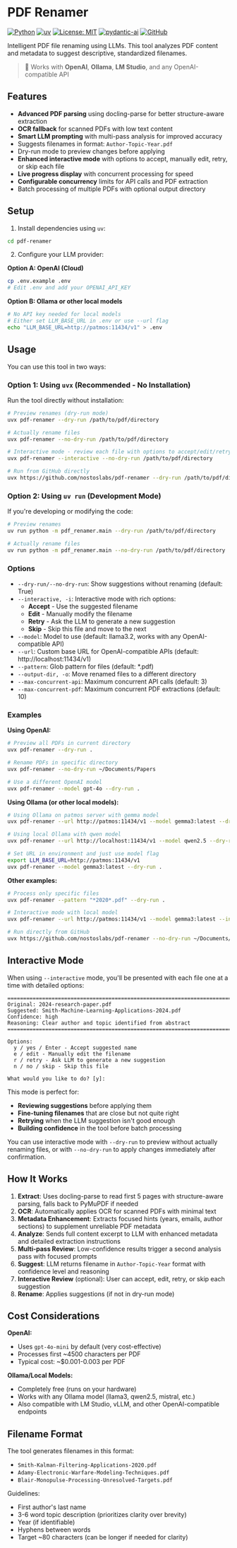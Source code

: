 # PDF Renamer

[![Python](https://img.shields.io/badge/python-3.11+-blue.svg)](https://www.python.org/downloads/)
[![uv](https://img.shields.io/badge/uv-0.5+-orange.svg)](https://docs.astral.sh/uv/)
[![License: MIT](https://img.shields.io/badge/License-MIT-yellow.svg)](https://opensource.org/licenses/MIT)
[![pydantic-ai](https://img.shields.io/badge/pydantic--ai-1.0+-green.svg)](https://ai.pydantic.dev/)
[![GitHub](https://img.shields.io/badge/github-nostoslabs%2Fpdf--renamer-blue?logo=github)](https://github.com/nostoslabs/pdf-renamer)

Intelligent PDF file renaming using LLMs. This tool analyzes PDF content and metadata to suggest descriptive, standardized filenames.

> 🚀 Works with **OpenAI**, **Ollama**, **LM Studio**, and any OpenAI-compatible API

## Features

- **Advanced PDF parsing** using docling-parse for better structure-aware extraction
- **OCR fallback** for scanned PDFs with low text content
- **Smart LLM prompting** with multi-pass analysis for improved accuracy
- Suggests filenames in format: `Author-Topic-Year.pdf`
- Dry-run mode to preview changes before applying
- **Enhanced interactive mode** with options to accept, manually edit, retry, or skip each file
- **Live progress display** with concurrent processing for speed
- **Configurable concurrency** limits for API calls and PDF extraction
- Batch processing of multiple PDFs with optional output directory

## Setup

1. Install dependencies using `uv`:
```bash
cd pdf-renamer
```

2. Configure your LLM provider:

**Option A: OpenAI (Cloud)**
```bash
cp .env.example .env
# Edit .env and add your OPENAI_API_KEY
```

**Option B: Ollama or other local models**
```bash
# No API key needed for local models
# Either set LLM_BASE_URL in .env or use --url flag
echo "LLM_BASE_URL=http://patmos:11434/v1" > .env
```

## Usage

You can use this tool in two ways:

### Option 1: Using `uvx` (Recommended - No Installation)

Run the tool directly without installation:

```bash
# Preview renames (dry-run mode)
uvx pdf-renamer --dry-run /path/to/pdf/directory

# Actually rename files
uvx pdf-renamer --no-dry-run /path/to/pdf/directory

# Interactive mode - review each file with options to accept/edit/retry/skip
uvx pdf-renamer --interactive --no-dry-run /path/to/pdf/directory

# Run from GitHub directly
uvx https://github.com/nostoslabs/pdf-renamer --dry-run /path/to/pdf/directory
```

### Option 2: Using `uv run` (Development Mode)

If you're developing or modifying the code:

```bash
# Preview renames
uv run python -m pdf_renamer.main --dry-run /path/to/pdf/directory

# Actually rename files
uv run python -m pdf_renamer.main --no-dry-run /path/to/pdf/directory
```

### Options

- `--dry-run/--no-dry-run`: Show suggestions without renaming (default: True)
- `--interactive, -i`: Interactive mode with rich options:
  - **Accept** - Use the suggested filename
  - **Edit** - Manually modify the filename
  - **Retry** - Ask the LLM to generate a new suggestion
  - **Skip** - Skip this file and move to the next
- `--model`: Model to use (default: llama3.2, works with any OpenAI-compatible API)
- `--url`: Custom base URL for OpenAI-compatible APIs (default: http://localhost:11434/v1)
- `--pattern`: Glob pattern for files (default: *.pdf)
- `--output-dir, -o`: Move renamed files to a different directory
- `--max-concurrent-api`: Maximum concurrent API calls (default: 3)
- `--max-concurrent-pdf`: Maximum concurrent PDF extractions (default: 10)

### Examples

**Using OpenAI:**
```bash
# Preview all PDFs in current directory
uvx pdf-renamer --dry-run .

# Rename PDFs in specific directory
uvx pdf-renamer --no-dry-run ~/Documents/Papers

# Use a different OpenAI model
uvx pdf-renamer --model gpt-4o --dry-run .
```

**Using Ollama (or other local models):**
```bash
# Using Ollama on patmos server with gemma model
uvx pdf-renamer --url http://patmos:11434/v1 --model gemma3:latest --dry-run .

# Using local Ollama with qwen model
uvx pdf-renamer --url http://localhost:11434/v1 --model qwen2.5 --dry-run .

# Set URL in environment and just use model flag
export LLM_BASE_URL=http://patmos:11434/v1
uvx pdf-renamer --model gemma3:latest --dry-run .
```

**Other examples:**
```bash
# Process only specific files
uvx pdf-renamer --pattern "*2020*.pdf" --dry-run .

# Interactive mode with local model
uvx pdf-renamer --url http://patmos:11434/v1 --model gemma3:latest --interactive --no-dry-run .

# Run directly from GitHub
uvx https://github.com/nostoslabs/pdf-renamer --no-dry-run ~/Documents/Papers
```

## Interactive Mode

When using `--interactive` mode, you'll be presented with each file one at a time with detailed options:

```
================================================================================
Original: 2024-research-paper.pdf
Suggested: Smith-Machine-Learning-Applications-2024.pdf
Confidence: high
Reasoning: Clear author and topic identified from abstract
================================================================================

Options:
  y / yes / Enter - Accept suggested name
  e / edit - Manually edit the filename
  r / retry - Ask LLM to generate a new suggestion
  n / no / skip - Skip this file

What would you like to do? [y]:
```

This mode is perfect for:
- **Reviewing suggestions** before applying them
- **Fine-tuning filenames** that are close but not quite right
- **Retrying** when the LLM suggestion isn't good enough
- **Building confidence** in the tool before batch processing

You can use interactive mode with `--dry-run` to preview without actually renaming files, or with `--no-dry-run` to apply changes immediately after confirmation.

## How It Works

1. **Extract**: Uses docling-parse to read first 5 pages with structure-aware parsing, falls back to PyMuPDF if needed
2. **OCR**: Automatically applies OCR for scanned PDFs with minimal text
3. **Metadata Enhancement**: Extracts focused hints (years, emails, author sections) to supplement unreliable PDF metadata
4. **Analyze**: Sends full content excerpt to LLM with enhanced metadata and detailed extraction instructions
5. **Multi-pass Review**: Low-confidence results trigger a second analysis pass with focused prompts
6. **Suggest**: LLM returns filename in `Author-Topic-Year` format with confidence level and reasoning
7. **Interactive Review** (optional): User can accept, edit, retry, or skip each suggestion
8. **Rename**: Applies suggestions (if not in dry-run mode)

## Cost Considerations

**OpenAI:**
- Uses `gpt-4o-mini` by default (very cost-effective)
- Processes first ~4500 characters per PDF
- Typical cost: ~$0.001-0.003 per PDF

**Ollama/Local Models:**
- Completely free (runs on your hardware)
- Works with any Ollama model (llama3, qwen2.5, mistral, etc.)
- Also compatible with LM Studio, vLLM, and other OpenAI-compatible endpoints

## Filename Format

The tool generates filenames in this format:
- `Smith-Kalman-Filtering-Applications-2020.pdf`
- `Adamy-Electronic-Warfare-Modeling-Techniques.pdf`
- `Blair-Monopulse-Processing-Unresolved-Targets.pdf`

Guidelines:
- First author's last name
- 3-6 word topic description (prioritizes clarity over brevity)
- Year (if identifiable)
- Hyphens between words
- Target ~80 characters (can be longer if needed for clarity)
